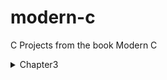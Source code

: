 # modern-c
C Projects from the book Modern C

<details close>
<summary>Chapter3</summary>
<br>
  
#### Challenge 1
- Quick sort
- Merge sort

#### Challenge 2
- Derivative of sin/cos

#### Challenge 3
- Pi approximation
</details>
